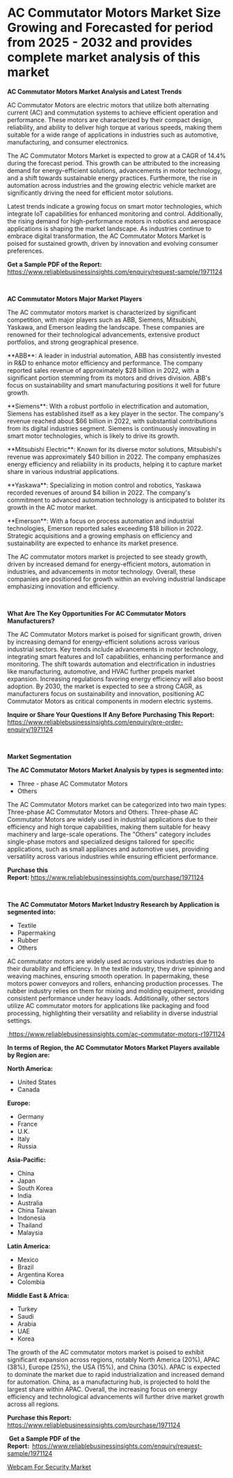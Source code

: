 <p><h1>AC Commutator Motors Market Size Growing and Forecasted for period from 2025 - 2032 and provides complete market analysis of this market</h1></p><p><strong>AC Commutator Motors Market Analysis and Latest Trends</strong></p>
<p><p>AC Commutator Motors are electric motors that utilize both alternating current (AC) and commutation systems to achieve efficient operation and performance. These motors are characterized by their compact design, reliability, and ability to deliver high torque at various speeds, making them suitable for a wide range of applications in industries such as automotive, manufacturing, and consumer electronics.</p><p>The AC Commutator Motors Market is expected to grow at a CAGR of 14.4% during the forecast period. This growth can be attributed to the increasing demand for energy-efficient solutions, advancements in motor technology, and a shift towards sustainable energy practices. Furthermore, the rise in automation across industries and the growing electric vehicle market are significantly driving the need for efficient motor solutions.</p><p>Latest trends indicate a growing focus on smart motor technologies, which integrate IoT capabilities for enhanced monitoring and control. Additionally, the rising demand for high-performance motors in robotics and aerospace applications is shaping the market landscape. As industries continue to embrace digital transformation, the AC Commutator Motors Market is poised for sustained growth, driven by innovation and evolving consumer preferences.</p></p>
<p><strong>Get a Sample PDF of the Report:&nbsp;</strong> <a href="https://www.reliablebusinessinsights.com/enquiry/request-sample/1971124?utm_campaign=2290&utm_medium=2&utm_source=Github&utm_content=ia&utm_term=06042025&utm_id=ac-commutator-motors">https://www.reliablebusinessinsights.com/enquiry/request-sample/1971124</a></p>
<p>&nbsp;</p>
<p><strong>AC Commutator Motors Major Market Players</strong></p>
<p><p>The AC commutator motors market is characterized by significant competition, with major players such as ABB, Siemens, Mitsubishi, Yaskawa, and Emerson leading the landscape. These companies are renowned for their technological advancements, extensive product portfolios, and strong geographical presence.</p><p>**ABB**: A leader in industrial automation, ABB has consistently invested in R&D to enhance motor efficiency and performance. The company reported sales revenue of approximately $28 billion in 2022, with a significant portion stemming from its motors and drives division. ABB's focus on sustainability and smart manufacturing positions it well for future growth.</p><p>**Siemens**: With a robust portfolio in electrification and automation, Siemens has established itself as a key player in the sector. The company's revenue reached about $66 billion in 2022, with substantial contributions from its digital industries segment. Siemens is continuously innovating in smart motor technologies, which is likely to drive its growth.</p><p>**Mitsubishi Electric**: Known for its diverse motor solutions, Mitsubishi's revenue was approximately $40 billion in 2022. The company emphasizes energy efficiency and reliability in its products, helping it to capture market share in various industrial applications.</p><p>**Yaskawa**: Specializing in motion control and robotics, Yaskawa recorded revenues of around $4 billion in 2022. The company's commitment to advanced automation technology is anticipated to bolster its growth in the AC motor market.</p><p>**Emerson**: With a focus on process automation and industrial technologies, Emerson reported sales exceeding $18 billion in 2022. Strategic acquisitions and a growing emphasis on efficiency and sustainability are expected to enhance its market presence.</p><p>The AC commutator motors market is projected to see steady growth, driven by increased demand for energy-efficient motors, automation in industries, and advancements in motor technology. Overall, these companies are positioned for growth within an evolving industrial landscape emphasizing innovation and efficiency.</p></p>
<p>&nbsp;</p>
<p><strong>What Are The Key Opportunities For AC Commutator Motors Manufacturers?</strong></p>
<p><p>The AC Commutator Motors market is poised for significant growth, driven by increasing demand for energy-efficient solutions across various industrial sectors. Key trends include advancements in motor technology, integrating smart features and IoT capabilities, enhancing performance and monitoring. The shift towards automation and electrification in industries like manufacturing, automotive, and HVAC further propels market expansion. Increasing regulations favoring energy efficiency will also boost adoption. By 2030, the market is expected to see a strong CAGR, as manufacturers focus on sustainability and innovation, positioning AC Commutator Motors as critical components in modern electric systems.</p></p>
<p><strong>Inquire or Share Your Questions If Any Before Purchasing This Report:</strong> <a href="https://www.reliablebusinessinsights.com/enquiry/pre-order-enquiry/1971124?utm_campaign=2290&utm_medium=2&utm_source=Github&utm_content=ia&utm_term=06042025&utm_id=ac-commutator-motors">https://www.reliablebusinessinsights.com/enquiry/pre-order-enquiry/1971124</a></p>
<p>&nbsp;</p>
<p><strong>Market Segmentation</strong></p>
<p><strong>The AC Commutator Motors Market Analysis by types is segmented into:</strong></p>
<p><ul><li>Three - phase AC Commutator Motors</li><li>Others</li></ul></p>
<p><p>The AC Commutator Motors market can be categorized into two main types: Three-phase AC Commutator Motors and Others. Three-phase AC Commutator Motors are widely used in industrial applications due to their efficiency and high torque capabilities, making them suitable for heavy machinery and large-scale operations. The "Others" category includes single-phase motors and specialized designs tailored for specific applications, such as small appliances and automotive uses, providing versatility across various industries while ensuring efficient performance.</p></p>
<p><strong>Purchase this Report:&nbsp;</strong><a href="https://www.reliablebusinessinsights.com/purchase/1971124?utm_campaign=2290&utm_medium=2&utm_source=Github&utm_content=ia&utm_term=06042025&utm_id=ac-commutator-motors">https://www.reliablebusinessinsights.com/purchase/1971124</a></p>
<p>&nbsp;</p>
<p><strong>The AC Commutator Motors Market Industry Research by Application is segmented into:</strong></p>
<p><ul><li>Textile</li><li>Papermaking</li><li>Rubber</li><li>Others</li></ul></p>
<p><p>AC commutator motors are widely used across various industries due to their durability and efficiency. In the textile industry, they drive spinning and weaving machines, ensuring smooth operation. In papermaking, these motors power conveyors and rollers, enhancing production processes. The rubber industry relies on them for mixing and molding equipment, providing consistent performance under heavy loads. Additionally, other sectors utilize AC commutator motors for applications like packaging and food processing, highlighting their versatility and reliability in diverse industrial settings.</p></p>
<p><a href="https://www.reliablebusinessinsights.com/ac-commutator-motors-r1971124?utm_campaign=2290&utm_medium=2&utm_source=Github&utm_content=ia&utm_term=06042025&utm_id=ac-commutator-motors">&nbsp;https://www.reliablebusinessinsights.com/ac-commutator-motors-r1971124</a></p>
<p><strong>In terms of Region, the AC Commutator Motors Market Players available by Region are:</strong></p>
<p>
    <p> <strong> North America: </strong>
        <ul>
            <li>United States</li>
            <li>Canada</li>
        </ul>
        </p> 
    <p> <strong> Europe: </strong>
        <ul>
            <li>Germany</li>
            <li>France</li>
            <li>U.K.</li>
            <li>Italy</li>
            <li>Russia</li>
        </ul>
        </p> 
    <p> <strong> Asia-Pacific: </strong>
        <ul>
            <li>China</li>
            <li>Japan</li>
            <li>South Korea</li>
            <li>India</li>
            <li>Australia</li>
            <li>China Taiwan</li>
            <li>Indonesia</li>
            <li>Thailand</li>
            <li>Malaysia</li>
        </ul>
        </p> 
    <p> <strong> Latin America: </strong>
        <ul>
            <li>Mexico</li>
            <li>Brazil</li>
            <li>Argentina Korea</li>
            <li>Colombia</li>
        </ul>
        </p> 
    <p> <strong> Middle East & Africa: </strong>
        <ul>
            <li>Turkey</li>
            <li>Saudi</li>
            <li>Arabia</li>
            <li>UAE</li>
            <li>Korea</li>
        </ul>
    </p>
    </p>
<p><p>The growth of the AC commutator motors market is poised to exhibit significant expansion across regions, notably North America (20%), APAC (38%), Europe (25%), the USA (15%), and China (30%). APAC is expected to dominate the market due to rapid industrialization and increased demand for automation. China, as a manufacturing hub, is projected to hold the largest share within APAC. Overall, the increasing focus on energy efficiency and technological advancements will further drive market growth across all regions.</p></p>
<p><strong>Purchase this Report: </strong><a href="https://www.reliablebusinessinsights.com/purchase/1971124?utm_campaign=2290&utm_medium=2&utm_source=Github&utm_content=ia&utm_term=06042025&utm_id=ac-commutator-motors">https://www.reliablebusinessinsights.com/purchase/1971124</a></p>
<p>&nbsp;<strong>Get a Sample PDF of the Report:&nbsp;&nbsp;</strong><a href="https://www.reliablebusinessinsights.com/enquiry/request-sample/1971124?utm_campaign=2290&utm_medium=2&utm_source=Github&utm_content=ia&utm_term=06042025&utm_id=ac-commutator-motors">https://www.reliablebusinessinsights.com/enquiry/request-sample/1971124</a></p>
<p><strong></strong></p>
<p><p><a href="https://github.com/klindsey95/Market-Research-Report-List-1/blob/main/webcam-for-security-market.md?utm_campaign=2290&utm_medium=2&utm_source=Github&utm_content=ia&utm_term=06042025&utm_id=ac-commutator-motors">Webcam For Security Market</a></p></p>